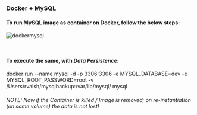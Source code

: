 ### Docker + MySQL

#### To run MySQL image as container on Docker, follow the below steps:

![dockermysql](https://user-images.githubusercontent.com/689226/62350151-76028100-b51f-11e9-83ba-16c81dae6964.jpeg)

<br>

#### To execute the same, with *Data Persistence*:

docker run --name mysql -d -p 3306:3306 -e MYSQL_DATABASE=dev -e MYSQL_ROOT_PASSWORD=root -v /Users/rvaish/mysqlbackup:/var/lib/mysql/  mysql
###### NOTE: Now if the Container is killed / Image is removed; on re-instantiation (on same volume) the data is not lost!
